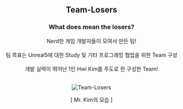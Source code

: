 <h2 align="center"> Team-Losers </h2>
</div>

<h3 align="center"> What does mean the losers? </h3> 


<div align="center">
  Nerd한 게임 개발자들이 모여서 만든 팀!<br><br>
  팀 목표는 Unreal5에 대한 Study 및 기타 프로그래밍 협업을 위한 Team 구성 <br><br>
  개발 실력이 뛰어난 1인 Hwi Kim를 주도로 한 구성한 Team! <br><br>
</div>

</div>

<div align="center">

![Team-Losers](https://user-images.githubusercontent.com/62154896/196847145-c8d38de8-dc21-4419-a3c0-c114c4720647.png)
  
[ Mr. Kim의 모습 ]

</div>
